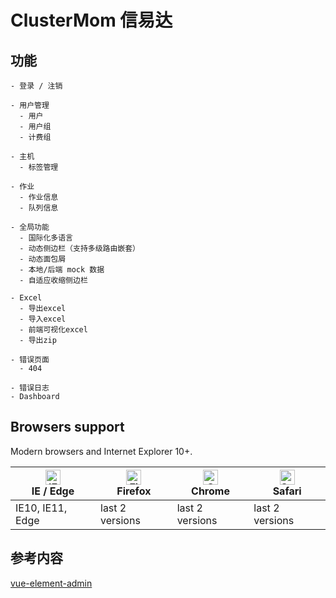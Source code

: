 # ClusterMom 信易达

## 功能

```
- 登录 / 注销

- 用户管理
  - 用户
  - 用户组
  - 计费组

- 主机
  - 标签管理

- 作业
  - 作业信息
  - 队列信息

- 全局功能
  - 国际化多语言
  - 动态侧边栏（支持多级路由嵌套）
  - 动态面包屑
  - 本地/后端 mock 数据
  - 自适应收缩侧边栏

- Excel
  - 导出excel
  - 导入excel
  - 前端可视化excel
  - 导出zip

- 错误页面
  - 404

- 错误日志
- Dashboard
```

## Browsers support

Modern browsers and Internet Explorer 10+.

| [<img src="https://raw.githubusercontent.com/alrra/browser-logos/master/src/edge/edge_48x48.png" alt="IE / Edge" width="24px" height="24px" />](https://godban.github.io/browsers-support-badges/)</br>IE / Edge | [<img src="https://raw.githubusercontent.com/alrra/browser-logos/master/src/firefox/firefox_48x48.png" alt="Firefox" width="24px" height="24px" />](https://godban.github.io/browsers-support-badges/)</br>Firefox | [<img src="https://raw.githubusercontent.com/alrra/browser-logos/master/src/chrome/chrome_48x48.png" alt="Chrome" width="24px" height="24px" />](https://godban.github.io/browsers-support-badges/)</br>Chrome | [<img src="https://raw.githubusercontent.com/alrra/browser-logos/master/src/safari/safari_48x48.png" alt="Safari" width="24px" height="24px" />](https://godban.github.io/browsers-support-badges/)</br>Safari |
| --------- | --------- | --------- | --------- |
| IE10, IE11, Edge| last 2 versions| last 2 versions| last 2 versions

## 参考内容
[vue-element-admin](https://panjiachen.github.io/vue-element-admin-site/zh/guide/#%E5%8A%9F%E8%83%BD)